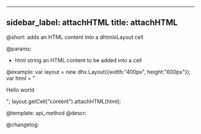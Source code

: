 
---
sidebar_label: attachHTML
title: attachHTML
---          

@short: adds an HTML content into a dhtmlxLayout cell


@params:
- html		string		an HTML content to be added into a cell



@example:
var layout = new dhx.Layout({width:"400px", height:"600px"});
var html = "<p>Hello world</p>";
layout.getCell("content").attachHTML(html);


@template: api_method
@descr:





@changelog:


